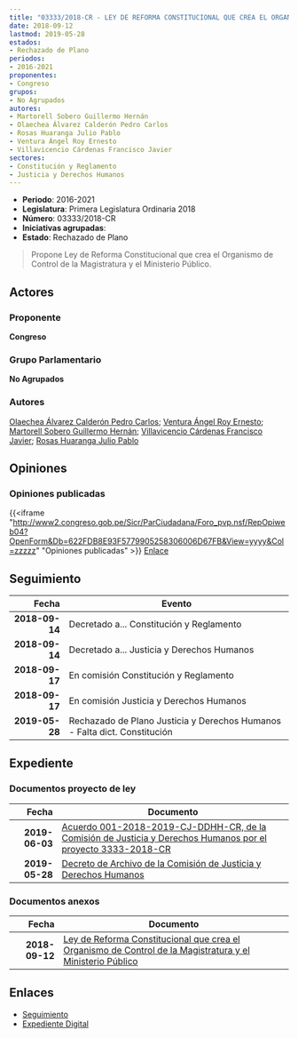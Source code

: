 ```yaml
---
title: "03333/2018-CR - LEY DE REFORMA CONSTITUCIONAL QUE CREA EL ORGANISMO DE CONTROL DE LA MAGISTRATURA Y EL MINISTERIO PÚBLICO"
date: 2018-09-12
lastmod: 2019-05-28
estados:
- Rechazado de Plano
periodos:
- 2016-2021
proponentes:
- Congreso
grupos:
- No Agrupados
autores:
- Martorell Sobero Guillermo Hernán
- Olaechea Álvarez Calderón Pedro Carlos
- Rosas Huaranga Julio Pablo
- Ventura Ángel Roy Ernesto
- Villavicencio Cárdenas Francisco Javier
sectores:
- Constitución y Reglamento
- Justicia y Derechos Humanos
---
```

- **Periodo**: 2016-2021
- **Legislatura**: Primera Legislatura Ordinaria 2018
- **Número**: 03333/2018-CR
- **Iniciativas agrupadas**: 
- **Estado**: Rechazado de Plano

> Propone Ley de Reforma Constitucional que crea el Organismo de Control de la Magistratura y el Ministerio Público.


## Actores

### Proponente

**Congreso**

### Grupo Parlamentario

**No Agrupados**

### Autores

[Olaechea Álvarez Calderón Pedro Carlos](mailto:mailto:polaechea@congreso.gob.pe); [Ventura Ángel Roy Ernesto](mailto:mailto:rventura@congreso.gob.pe); [Martorell Sobero Guillermo Hernán](mailto:mailto:gmartorell@congreso.gob.pe); [Villavicencio Cárdenas Francisco Javier](mailto:mailto:fvillavicencio@congreso.gob.pe); [Rosas Huaranga Julio Pablo](mailto:mailto:jrosas@congreso.gob.pe)

## Opiniones

### Opiniones publicadas

{{<iframe "http://www2.congreso.gob.pe/Sicr/ParCiudadana/Foro_pvp.nsf/RepOpiweb04?OpenForm&Db=622FDB8E93F5779905258306006D67FB&View=yyyy&Col=zzzzz" "Opiniones publicadas" >}}
[Enlace](http://www2.congreso.gob.pe/Sicr/ParCiudadana/Foro_pvp.nsf/RepOpiweb04?OpenForm&Db=622FDB8E93F5779905258306006D67FB&View=yyyy&Col=zzzzz)


## Seguimiento

| Fecha | Evento |
|------:|--------|
| **2018-09-14** | Decretado a... Constitución y Reglamento |
| **2018-09-14** | Decretado a... Justicia y Derechos Humanos |
| **2018-09-17** | En comisión Constitución y Reglamento |
| **2018-09-17** | En comisión Justicia y Derechos Humanos |
| **2019-05-28** | Rechazado de Plano Justicia y Derechos Humanos - Falta dict. Constitución |

## Expediente

### Documentos proyecto de ley

| Fecha | Documento |
|------:|-----------|
| **2019-06-03** | [Acuerdo 001-2018-2019-CJ-DDHH-CR, de la Comisión de Justicia y Derechos Humanos por el proyecto 3333-2018-CR](http://www.leyes.congreso.gob.pe/Documentos/2016_2021/Decretos/Archivamiento/DA0040620190603.pdf) |
| **2019-05-28** | [Decreto de Archivo de la Comisión de Justicia y Derechos Humanos](http://www.leyes.congreso.gob.pe/Documentos/2016_2021/Decretos/Archivamiento/DA0040620190528.pdf) |

### Documentos anexos

| Fecha | Documento |
|------:|-----------|
| **2018-09-12** | [Ley de Reforma Constitucional que crea el Organismo de Control de la Magistratura y el Ministerio Público](http://www.leyes.congreso.gob.pe/Documentos/2016_2021/Proyectos_de_Ley_y_de_Resoluciones_Legislativas/PL0333320180912.PDF) |

## Enlaces

- [Seguimiento](http://www2.congreso.gob.pe/Sicr/TraDocEstProc/CLProLey2016.nsf/f7fff46988ca05b1052578e100829cc7/9b0acc0e69714399052583060065d426?OpenDocument)
- [Expediente Digital](http://www2.congreso.gob.pe/Sicr/TraDocEstProc/Expvirt_2011.nsf/visbusqptramdoc1621/03333?opendocument)

